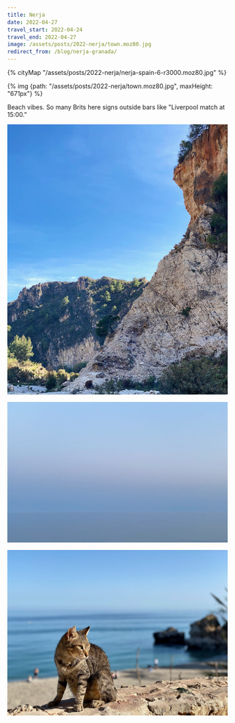 ```yaml
---
title: Nerja
date: 2022-04-27
travel_start: 2022-04-24
travel_end: 2022-04-27
image: /assets/posts/2022-nerja/town.moz80.jpg
redirect_from: /blog/nerja-granada/
---
```


{% cityMap "/assets/posts/2022-nerja/nerja-spain-6-r3000.moz80.jpg"  %}

{% img {path: "/assets/posts/2022-nerja/town.moz80.jpg", maxHeight: "671px"} %}

Beach vibes. So many Brits here signs outside bars like "Liverpool match at 15:00."

![](/assets/posts/2022-nerja/rock.moz80.jpg)

![](/assets/posts/2022-nerja/horizon.moz80.jpg)

![](/assets/posts/2022-nerja/cat.moz80.jpg)
